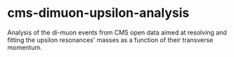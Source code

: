 # cms-dimuon-upsilon-analysis
Analysis of the di-muon events from CMS open data aimed at resolving and fitting the upsilon resonances' masses as a function of their transverse momentum.
